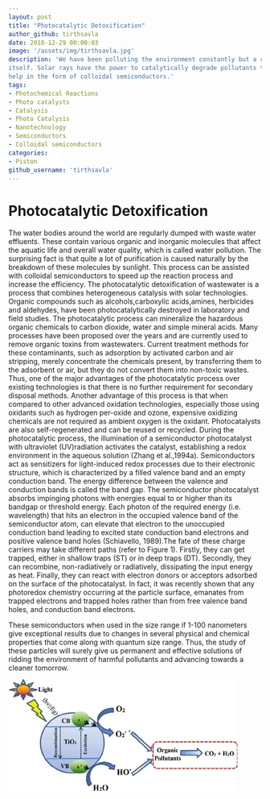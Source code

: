 ```yaml
---
layout: post
title: "Photocatalytic Detoxification"
author_github: tirthsavla
date: 2018-12-29 00:00:03
image: '/assets/img/tirthsavla.jpg'
description: 'We have been polluting the environment constantly but a cleansing mechanism in the environment
itself. Solar rays have the power to catalytically degrade pollutants to harmless compounds with a little
help in the form of colloidal semiconductors.'
tags:
- Photochemical Reactions 
- Photo catalysts
- Catalysis
- Photo Catalysis
- Nanotechnology
- Semiconductors
- Colloidal semiconductors
categories:
- Piston
github_username: 'tirthsavla'
---
```


# Photocatalytic Detoxification
The water bodies around the world are regularly dumped with waste water effluents. These contain various organic and inorganic molecules that affect the aquatic life and overall water quality, which is called water pollution.
The surprising fact is that quite a lot of purification is caused naturally by the breakdown of these molecules by sunlight. This process can be assisted with colloidal semiconductors to speed up the reaction process and increase the efficiency. The photocatalytic detoxification of wastewater is a process that combines heterogeneous catalysis with solar technologies.
Organic compounds such as alcohols,carboxylic acids,amines, herbicides and aldehydes, have been photocatalytically destroyed in laboratory and field studies. The photocatalytic process can mineralize the hazardous organic chemicals to carbon dioxide, water and simple mineral acids.
Many processes have been proposed over the years and are currently used to remove organic toxins from wastewaters. Current treatment methods for these contaminants, such as adsorption by activated carbon and air stripping, merely concentrate the chemicals present, by transferring them to the adsorbent or air, but they do not convert them into non-toxic wastes. Thus, one of the major advantages of the photocatalytic process over existing technologies is that there is no further requirement for secondary disposal methods.
Another advantage of this process is that when compared to other advanced oxidation technologies, especially those using oxidants such as hydrogen per-oxide and ozone, expensive oxidizing chemicals are not required as ambient oxygen is the oxidant. Photocatalysts are also self-regenerated and can be reused or recycled.
During the photocatalytic process, the illumination of a semiconductor photocatalyst with ultraviolet (UV)radiation activates the catalyst, establishing a redox environment in the aqueous solution (Zhang et al.,1994a). Semiconductors act as sensitizers for light-induced redox processes due to their electronic structure, which is characterized by a filled valence band and an empty conduction band. The energy difference between the valence and conduction bands is called the band gap. The semiconductor photocatalyst absorbs impinging photons with energies equal to or higher than its bandgap or threshold energy. Each photon of the required energy (i.e. wavelength) that hits an electron in the occupied valence band of the semiconductor atom, can elevate that electron to the unoccupied conduction band leading to excited
state conduction band electrons and positive valence band holes (Schiavello,
1989).The fate of these charge carriers may take different paths (refer to Figure
1). Firstly, they can get trapped, either in shallow traps (ST) or in deep traps (DT).
Secondly, they can recombine, non-radiatively or radiatively, dissipating the
input energy as heat. Finally, they can react with electron donors or acceptors
adsorbed on the surface of the photocatalyst. In fact, it was recently shown that
any photoredox chemistry occurring at the particle surface, emanates from
trapped electrons and trapped holes rather than from free valence band holes,
and conduction band electrons.

These semiconductors when used in the size range if 1-100 nanometers give exceptional results due to changes in several physical and chemical properties that come along with quantum size range. Thus, the study of these particles will surely give us permanent and effective solutions of ridding the environment of harmful pollutants and advancing towards a cleaner tomorrow.
 
![untitled.jpg](/blog/assets/img/photocatalytic-decomposition/untitled.jpg)



   

